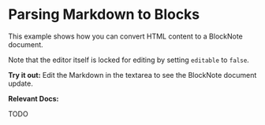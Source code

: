 # Parsing Markdown to Blocks

This example shows how you can convert HTML content to a BlockNote document.

Note that the editor itself is locked for editing by setting `editable` to `false`.

**Try it out:** Edit the Markdown in the textarea to see the BlockNote document update.

**Relevant Docs:**

TODO
